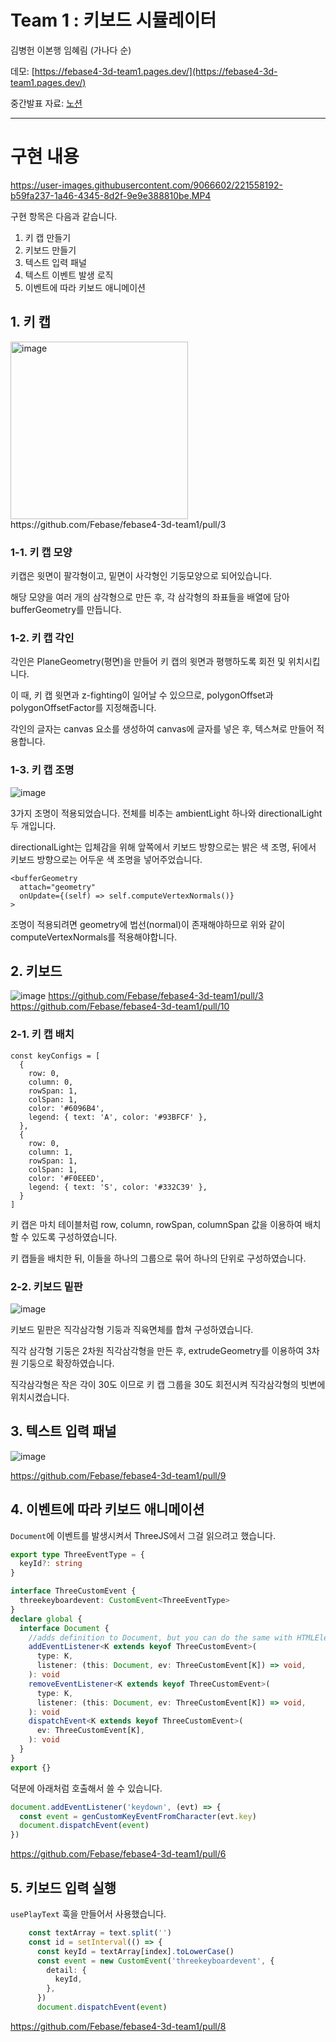 # Team 1 : 키보드 시뮬레이터

김병헌 이본행 임혜림 (가나다 순)

데모: [https://febase4-3d-team1.pages.dev/](https://febase4-3d-team1.pages.dev/)

중간발표 자료: [노션](https://leebh.notion.site/team1-65d4c4cf81b840c7a1bb0a9d2edee915)

---



# 구현 내용


https://user-images.githubusercontent.com/9066602/221558192-b59fa237-1a46-4345-8d2f-9e9e388810be.MP4


구현 항목은 다음과 같습니다.
1. 키 캡 만들기
2. 키보드 만들기
3. 텍스트 입력 패널
4. 텍스트 이벤트 발생 로직
5. 이벤트에 따라 키보드 애니메이션


## 1. 키 캡
<img width="284" alt="image" src="https://user-images.githubusercontent.com/75591617/221574327-fa520319-0308-4dbb-969c-ad55b438f1af.png">
https://github.com/Febase/febase4-3d-team1/pull/3

### 1-1. 키 캡 모양
키캡은 윗면이 팔각형이고, 밑면이 사각형인 기둥모양으로 되어있습니다.

해당 모양을 여러 개의 삼각형으로 만든 후, 각 삼각형의 좌표들을 배열에 담아 bufferGeometry를 만듭니다. 


### 1-2. 키 캡 각인
각인은 PlaneGeometry(평면)을 만들어 키 캡의 윗면과 평행하도록 회전 및 위치시킵니다.

이 때, 키 캡 윗면과 z-fighting이 일어날 수 있으므로, polygonOffset과 polygonOffsetFactor를 지정해줍니다.

각인의 글자는 canvas 요소를 생성하여 canvas에 글자를 넣은 후, 텍스쳐로 만들어 적용합니다.


### 1-3. 키 캡 조명
![image](https://user-images.githubusercontent.com/75591617/221577657-d1a913cf-95c9-43e6-8acf-99dde9ccf0e9.png)

3가지 조명이 적용되었습니다. 전체를 비추는 ambientLight 하나와 directionalLight 두 개입니다.

directionalLight는 입체감을 위해 앞쪽에서 키보드 방향으로는 밝은 색 조명, 뒤에서 키보드 방향으로는 어두운 색 조명을 넣어주었습니다.

```
<bufferGeometry
  attach="geometry"
  onUpdate={(self) => self.computeVertexNormals()}
>
```
조명이 적용되려면 geometry에 법선(normal)이 존재해야하므로 위와 같이 computeVertexNormals를 적용해야합니다.

## 2. 키보드
![image](https://user-images.githubusercontent.com/75591617/221578716-ebe4d3a4-2607-487a-b9d7-7a6208d5ee08.png)
https://github.com/Febase/febase4-3d-team1/pull/3 https://github.com/Febase/febase4-3d-team1/pull/10


### 2-1. 키 캡 배치
```
const keyConfigs = [
  {
    row: 0,
    column: 0,
    rowSpan: 1,
    colSpan: 1,
    color: '#6096B4',
    legend: { text: 'A', color: '#93BFCF' },
  },
  {
    row: 0,
    column: 1,
    rowSpan: 1,
    colSpan: 1,
    color: '#F0EEED',
    legend: { text: 'S', color: '#332C39' },
  }
]
```
키 캡은 마치 테이블처럼 row, column, rowSpan, columnSpan 값을 이용하여 배치할 수 있도록 구성하였습니다.

키 캡들을 배치한 뒤, 이들을 하나의 그룹으로 묶어 하나의 단위로 구성하였습니다.


### 2-2. 키보드 밑판
![image](https://user-images.githubusercontent.com/75591617/221580123-f53acf54-136a-4c7a-bb27-a926c8c41f17.png)

키보드 밑판은 직각삼각형 기둥과 직육면체를 합쳐 구성하였습니다.

직각 삼각형 기둥은 2차원 직각삼각형을 만든 후, extrudeGeometry를 이용하여 3차원 기둥으로 확장하였습니다.

직각삼각형은 작은 각이 30도 이므로 키 캡 그룹을 30도 회전시켜 직각삼각형의 빗변에 위치시켰습니다.


## 3. 텍스트 입력 패널
![image](https://user-images.githubusercontent.com/9066602/221560184-9de445d2-5142-490c-bb8c-a3582801e8b0.png)

https://github.com/Febase/febase4-3d-team1/pull/9

## 4. 이벤트에 따라 키보드 애니메이션
`Document`에 이벤트를 발생시켜서 ThreeJS에서 그걸 읽으려고 했습니다.

```ts
export type ThreeEventType = {
  keyId?: string
}

interface ThreeCustomEvent {
  threekeyboardevent: CustomEvent<ThreeEventType>
}
declare global {
  interface Document {
    //adds definition to Document, but you can do the same with HTMLElement
    addEventListener<K extends keyof ThreeCustomEvent>(
      type: K,
      listener: (this: Document, ev: ThreeCustomEvent[K]) => void,
    ): void
    removeEventListener<K extends keyof ThreeCustomEvent>(
      type: K,
      listener: (this: Document, ev: ThreeCustomEvent[K]) => void,
    ): void
    dispatchEvent<K extends keyof ThreeCustomEvent>(
      ev: ThreeCustomEvent[K],
    ): void
  }
}
export {}

```

덕분에 아래처럼 호출해서 쓸 수 있습니다.

```ts
document.addEventListener('keydown', (evt) => {
  const event = genCustomKeyEventFromCharacter(evt.key)
  document.dispatchEvent(event)
})
```

https://github.com/Febase/febase4-3d-team1/pull/6



## 5. 키보드 입력 실행
`usePlayText` 훅을 만들어서 사용했습니다.
```ts
    const textArray = text.split('')
    const id = setInterval(() => {
      const keyId = textArray[index].toLowerCase()
      const event = new CustomEvent('threekeyboardevent', {
        detail: {
          keyId,
        },
      })
      document.dispatchEvent(event)
```

https://github.com/Febase/febase4-3d-team1/pull/8 


